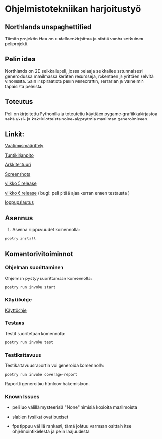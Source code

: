 # Ohjelmistotekniikan harjoitustyö
## Northlands unspaghettified
Tämän projektin idea on uudelleenkirjoittaa ja siistiä vanha sotkuinen peliprojekti.

## Pelin idea
Northlands on 2D seikkailupeli, jossa pelaaja seikkailee satunnaisesti generoidussa maailmassa keräten resursseja, rakentaen ja yrittäen selvitä vihollisilta. Sain inspiraatiota peliin Minecraftin, Terrarian ja Valheimin tapaisista peleistä.

## Toteutus
Peli on kirjoitettu Pythonilla ja toteutettu käyttäen pygame-grafiikkakirjastoa sekä yksi- ja kaksiulotteista noise-algorytmia maailman generoimiseen.

## Linkit:

[Vaatimusmäärittely](https://github.com/yoskari/ot_harjoitustyo/blob/main/dokumentaatio/maarittely.md)

[Tuntikirjanpito](https://github.com/yoskari/ot_harjoitustyo/blob/main/dokumentaatio/tuntikirjanpito.md)

[Arkkitehtuuri](https://github.com/yoskari/ot_harjoitustyo/blob/main/dokumentaatio/arkkitehtuuri.md)

[Screenshots](https://github.com/yoskari/ot_harjoitustyo/blob/main/dokumentaatio/screenshots.md)

[viikko 5 release](https://github.com/yoskari/ot_harjoitustyo/releases/tag/viikko5)

[viikko 6 release](https://github.com/yoskari/ot_harjoitustyo/releases/tag/viikko6)
 ( bugi: peli pitää ajaa kerran ennen testausta )

[loppupalautus](https://github.com/yoskari/ot_harjoitustyo/releases/tag/loppupalautus)

## Asennus
1. Asenna riippuvuudet komennolla:

```bash
poetry install
```

## Komentorivitoiminnot

### Ohjelman suorittaminen

Ohjelman pystyy suorittamaan komennolla:

```bash
poetry run invoke start
```

### Käyttöohje
[Käyttöohje](https://github.com/yoskari/ot_harjoitustyo/blob/main/dokumentaatio/manual.md)

### Testaus

Testit suoritetaan komennolla:

```bash
poetry run invoke test
```

### Testikattavuus

Testikattavuusraportin voi generoida komennolla:

```bash
poetry run invoke coverage-report
```

Raportti generoituu htmlcov-hakemistoon.

### Known Issues

- peli luo välillä mysteerisiä "None" nimisiä kopioita maailmoista

- slabien fysiikat ovat bugiset

- fps tippuu välillä rankasti, tämä johtuu varmaan osittain itse ohjelmointikielestä ja pelin laajuudesta
